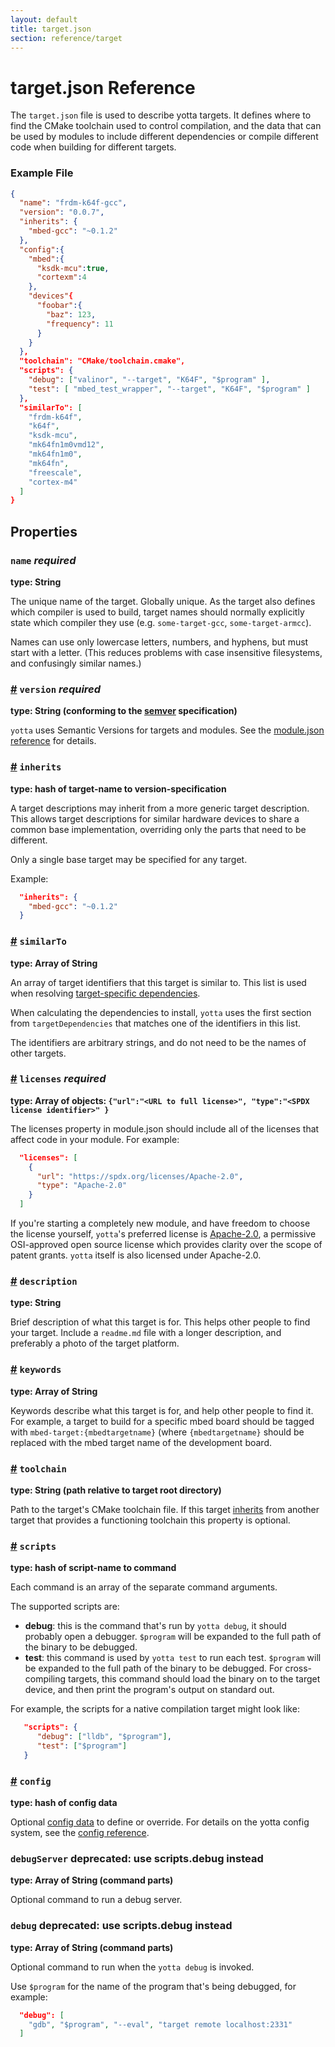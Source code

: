 ```yaml
---
layout: default
title: target.json
section: reference/target
---
```


# target.json Reference
The `target.json` file is used to describe yotta targets. It defines where to
find the CMake toolchain used to control compilation, and the data that can be
used by modules to include different dependencies or compile different code
when building for different targets.

### Example File
```json
{
  "name": "frdm-k64f-gcc",
  "version": "0.0.7",
  "inherits": {
    "mbed-gcc": "~0.1.2"
  },
  "config":{
    "mbed":{
      "ksdk-mcu":true,
      "cortexm":4
    },
    "devices"{
      "foobar":{
        "baz": 123,
        "frequency": 11
      }
    }
  },
  "toolchain": "CMake/toolchain.cmake",
  "scripts": {
    "debug": ["valinor", "--target", "K64F", "$program" ],
    "test": [ "mbed_test_wrapper", "--target", "K64F", "$program" ]
  },
  "similarTo": [
    "frdm-k64f",
    "k64f",
    "ksdk-mcu",
    "mk64fn1m0vmd12",
    "mk64fn1m0",
    "mk64fn",
    "freescale",
    "cortex-m4"
  ]
}
```

## Properties

### `name` *required*
**type: String**

The unique name of the target. Globally unique. As the target also defines
which compiler is used to build, target names should normally explicitly state
which compiler they use (e.g. `some-target-gcc`, `some-target-armcc`).

Names can use only lowercase letters, numbers, and hyphens, but must start with
a letter. (This reduces problems with case insensitive filesystems, and
confusingly similar names.)


### <a href="#version" name="version">#</a> `version` *required*
**type: String (conforming to the [semver](http://semver.org) specification)**

`yotta` uses Semantic Versions for targets and modules. See the [module.json
reference](../reference/module.html#version) for details.

### <a href="#inherits" name="inherits">#</a> `inherits`
**type: hash of target-name to version-specification**

A target descriptions may inherit from a more generic target description. This
allows target descriptions for similar hardware devices to share a common base
implementation, overriding only the parts that need to be different.

Only a single base target may be specified for any target.

Example:

```json
  "inherits": {
    "mbed-gcc": "~0.1.2"
  }
```

### <a href="#similarTo" name="similarTo">#</a> `similarTo`
**type: Array of String**

An array of target identifiers that this target is similar to. This list is
used when resolving [target-specific dependencies](../reference/module.html#targetDependencies).

When calculating the dependencies to install, `yotta` uses the first section
from `targetDependencies` that matches one of the identifiers in this list.

The identifiers are arbitrary strings, and do not need to be the names of other
targets.

### <a href="#licenses" name="licenses">#</a> `licenses` *required*
**type: Array of objects: `{"url":"<URL to full license>", "type":"<SPDX license identifier>" }`**

The licenses property in module.json should include all of the licenses that
affect code in your module. For example:

```json
  "licenses": [
    {
      "url": "https://spdx.org/licenses/Apache-2.0",
      "type": "Apache-2.0"
    }
  ]
```

If you're starting a completely new module, and have freedom to choose the
license yourself, `yotta`'s preferred license is
[Apache-2.0](http://spdx.org/licenses/Apache-2.0), a permissive OSI-approved
open source license which provides clarity over the scope of patent grants.
`yotta` itself is also licensed under Apache-2.0.

### <a href="#description" name="description">#</a> `description`
**type: String**

Brief description of what this target is for. This helps other people to find
your target.
Include a `readme.md` file with a longer description, and preferably a photo of
the target platform.

### <a href="#keywords" name="keywords">#</a> `keywords`
**type: Array of String**

Keywords describe what this target is for, and help other people to find it.
For example, a target to build for a specific mbed board should be tagged with
`mbed-target:{mbedtargetname}` (where `{mbedtargetname}` should be replaced
with the mbed target name of the development board.

### <a href="#toolchain" name="toolchain">#</a> `toolchain`
**type: String (path relative to target root directory)**

Path to the target's CMake toolchain file. If this target [inherits](#inherits)
from another target that provides a functioning toolchain this property is
optional.

### <a href="#scripts" name="scripts">#</a> `scripts`
**type: hash of script-name to command**

Each command is an array of the separate command arguments.

The supported scripts are:

 * **debug**: this is the command that's run by `yotta debug`, it should
   probably open a debugger. `$program` will be expanded to the full path of
   the binary to be debugged.
 * **test**: this command is used by `yotta test` to run each test. `$program`
   will be expanded to the full path of the binary to be debugged. For
   cross-compiling targets, this command should load the binary on to the
   target device, and then print the program's output on standard out.

For example, the scripts for a native compilation target might look like:

```json
   "scripts": {
      "debug": ["lldb", "$program"],
      "test": ["$program"]
   }
```

### <a href="#config" name="config">#</a> `config`
**type: hash of config data**

Optional [config data](/reference/config.html) to define or override. For
details on the yotta config system, see the [config
reference](/reference/config.html).


### `debugServer` **deprecated: use scripts.debug instead**
**type: Array of String (command parts)**

Optional command to run a debug server.

### `debug` **deprecated: use scripts.debug instead**
**type: Array of String (command parts)**

Optional command to run when the `yotta debug` is invoked.

Use `$program` for the name of the program that's being debugged, for example:

```json
  "debug": [
    "gdb", "$program", "--eval", "target remote localhost:2331"
  ]
```

